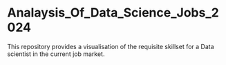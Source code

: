 # Analaysis_Of_Data_Science_Jobs_2024
This repository provides a visualisation of the requisite skillset for a Data scientist in the current job market.
